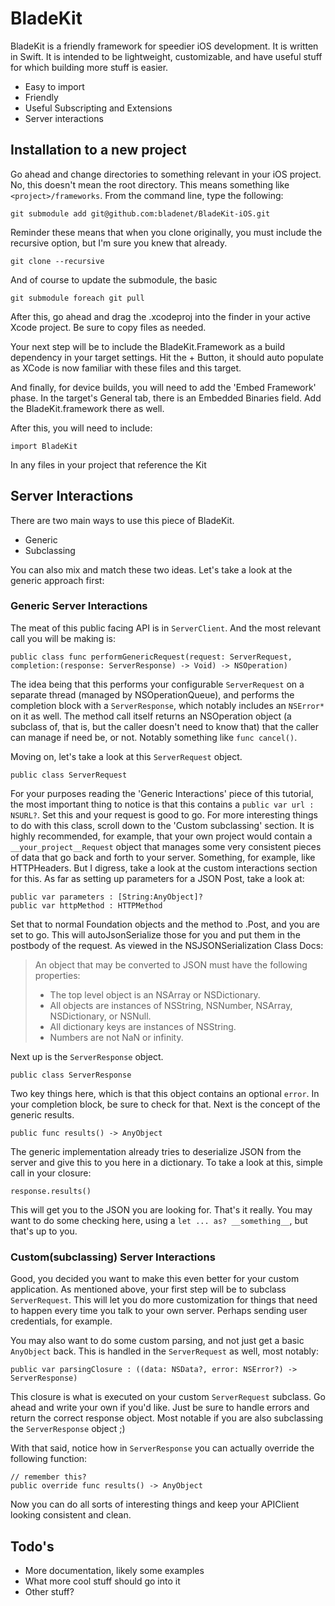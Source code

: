 # BladeKit

BladeKit is a friendly framework for speedier iOS development. It is written in Swift. It is intended to be lightweight, customizable, and have useful stuff for which building more stuff is easier.

- Easy to import
- Friendly
- Useful Subscripting and Extensions
- Server interactions

## Installation to a new project
Go ahead and change directories to something relevant in your iOS project. No, this doesn't mean the root directory. This means something like `<project>/frameworks`. From the command line, type the following:
```
git submodule add git@github.com:bladenet/BladeKit-iOS.git
```
Reminder these means that when you clone originally, you must include the recursive option, but I'm sure you knew that already.

```
git clone --recursive
```
And of course to update the submodule, the basic
```
git submodule foreach git pull
```
After this, go ahead and drag the <project>.xcodeproj into the finder in your active Xcode project. Be sure to copy files as needed.

Your next step will be to include the BladeKit.Framework as a build dependency in your target settings. Hit the + Button, it should auto populate as XCode is now familiar with these files and this target.

And finally, for device builds, you will need to add the 'Embed Framework' phase. In the target's General tab, there is an Embedded Binaries field. Add the BladeKit.framework there as well.

After this, you will need to include:
```
import BladeKit
```
In any files in your project that reference the Kit

## Server Interactions
There are two main ways to use this piece of BladeKit. 
- Generic
- Subclassing

You can also mix and match these two ideas. Let's take a look at the generic approach first:
### Generic Server Interactions
The meat of this public facing API is in `ServerClient`. And the most relevant call you will be making is:
```
public class func performGenericRequest(request: ServerRequest, completion:(response: ServerResponse) -> Void) -> NSOperation)
```
The idea being that this performs your configurable `ServerRequest` on a separate thread (managed by NSOperationQueue), and performs the completion block with a `ServerResponse`, which notably includes an `NSError*` on it as well. The method call itself returns an NSOperation object (a subclass of, that is, but the caller doesn't need to know that) that the caller can manage if need be, or not. Notably something like `func cancel()`. 

Moving on, let's take a look at this `ServerRequest` object.
```
public class ServerRequest
```
For your purposes reading the 'Generic Interactions' piece of this tutorial, the most important thing to notice is that this contains a `public var url : NSURL?`. Set this and your request is good to go. For more interesting things to do with this class, scroll down to the 'Custom subclassing' section. It is highly recommended, for example, that your own project would contain a `__your_project__Request` object that manages some very consistent pieces of data that go back and forth to your server. Something, for example, like HTTPHeaders. But I digress, take a look at the custom interactions section for this. As far as setting up parameters for a JSON Post, take a look at:
```
public var parameters : [String:AnyObject]?
public var httpMethod : HTTPMethod
```
Set that to normal Foundation objects and the method to .Post, and you are set to go. This will autoJsonSerialize those for you and put them in the postbody of the request. As viewed in the NSJSONSerialization Class Docs:

> An object that may be converted to JSON must have the following properties:
> - The top level object is an NSArray or NSDictionary.
> - All objects are instances of NSString, NSNumber, NSArray, NSDictionary, or NSNull.
> - All dictionary keys are instances of NSString.
> - Numbers are not NaN or infinity.

Next up is the `ServerResponse` object.
```
public class ServerResponse
```
Two key things here, which is that this object contains an optional `error`. In your completion block, be sure to check for that. Next is the concept of the generic results.
```
public func results() -> AnyObject
```
The generic implementation already tries to deserialize JSON from the server and give this to you here in a dictionary. To take a look at this, simple call in your closure: 
```
response.results()
```
This will get you to the JSON you are looking for. That's it really. You may want to do some checking here, using a `let ... as? __something__`, but that's up to you.

### Custom(subclassing) Server Interactions
Good, you decided you want to make this even better for your custom application. As mentioned above, your first step will be to subclass `ServerRequest`. This will let you do more customization for things that need to happen every time you talk to your own server. Perhaps sending user credentials, for example. 

You may also want to do some custom parsing, and not just get a basic `AnyObject` back. This is handled in the `ServerRequest` as well, most notably:
```
public var parsingClosure : ((data: NSData?, error: NSError?) -> ServerResponse)
```
This closure is what is executed on your custom `ServerRequest` subclass. Go ahead and write your own if you'd like. Just be sure to handle errors and return the correct response object. Most notable if you are also subclassing the `ServerResponse` object ;)

With that said, notice how in `ServerResponse` you can actually override the following function:
```
// remember this?
public override func results() -> AnyObject
```
Now you can do all sorts of interesting things and keep your APIClient looking consistent and clean.

## Todo's

- More documentation, likely some examples
- What more cool stuff should go into it
- Other stuff?


